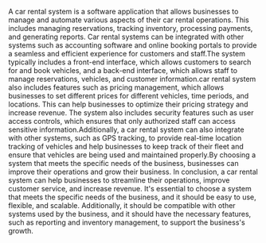 A car rental system is a software application that allows businesses to manage and automate
various aspects of their car rental operations. This includes managing reservations, tracking
inventory, processing payments, and generating reports. Car rental systems can be integrated
with other systems such as accounting software and online booking portals to provide a seamless and efficient experience for customers and staff.The system typically includes a front-end interface, which allows customers to search for and book vehicles, and a back-end interface, which allows staff to manage reservations, vehicles, and customer information.car rental system also includes features such as pricing management, which allows businesses to set different prices for different vehicles, time periods, and locations. This can help businesses to optimize their pricing strategy and increase revenue. The system also includes security features such as user access controls, which ensures that only authorized staff can access sensitive information.Additionally, a car rental system can also integrate with other systems, such as GPS tracking, to provide real-time location tracking of vehicles and help businesses to keep track of their fleet and ensure that vehicles are being used and maintained properly.By choosing a system that meets the specific needs of the business, businesses can improve their operations and grow their business. In conclusion, a car rental system can help businesses to streamline their operations, improve customer service, and increase revenue. It's essential to choose a system that meets the specific needs of the business, and it should be easy to use, flexible, and scalable. Additionally, it should be compatible with other systems used by the business, and it should have the necessary features, such as reporting and inventory management, to support the business's
growth.
